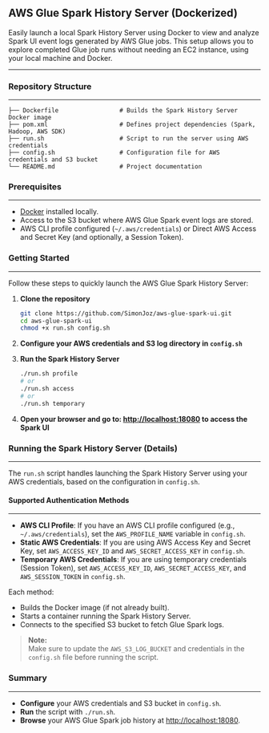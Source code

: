 ## AWS Glue Spark History Server (Dockerized)

Easily launch a local Spark History Server using Docker to view and analyze Spark UI event logs generated by AWS Glue
jobs. This setup allows you to explore completed Glue job runs without needing an EC2 instance, using your local machine
and Docker.

---

### Repository Structure

---

```
├── Dockerfile                 # Builds the Spark History Server Docker image
├── pom.xml                    # Defines project dependencies (Spark, Hadoop, AWS SDK)
├── run.sh                     # Script to run the server using AWS credentials
├── config.sh                  # Configuration file for AWS credentials and S3 bucket
└── README.md                  # Project documentation
```


### Prerequisites

---

- [Docker](https://docs.docker.com/get-docker/) installed locally.
- Access to the S3 bucket where AWS Glue Spark event logs are stored.
- AWS CLI profile configured (`~/.aws/credentials`) or Direct AWS Access and Secret Key (and optionally, a Session Token).


### Getting Started

---

Follow these steps to quickly launch the AWS Glue Spark History Server:

1. **Clone the repository**
    ```bash
    git clone https://github.com/SimonJoz/aws-glue-spark-ui.git
    cd aws-glue-spark-ui
    chmod +x run.sh config.sh
    ```
2. **Configure your AWS credentials and S3 log directory in `config.sh`**
3. **Run the Spark History Server**
    ```bash
    ./run.sh profile
    # or   
    ./run.sh access
    # or
    ./run.sh temporary
    ```

4. **Open your browser and go to: [http://localhost:18080](http://localhost:18080) to access the Spark UI**


### Running the Spark History Server (Details)

---

The `run.sh` script handles launching the Spark History Server using your AWS credentials, based on the configuration
in `config.sh`.

#### Supported Authentication Methods

---

- **AWS CLI Profile**: If you have an AWS CLI profile configured (e.g., `~/.aws/credentials`), set
  the `AWS_PROFILE_NAME` variable in `config.sh`.
- **Static AWS Credentials**: If you are using AWS Access Key and Secret Key, set `AWS_ACCESS_KEY_ID`
  and `AWS_SECRET_ACCESS_KEY` in `config.sh`.
- **Temporary AWS Credentials**: If you are using temporary credentials (Session Token),
  set `AWS_ACCESS_KEY_ID`, `AWS_SECRET_ACCESS_KEY`, and `AWS_SESSION_TOKEN` in `config.sh`.

Each method:

- Builds the Docker image (if not already built).
- Starts a container running the Spark History Server.
- Connects to the specified S3 bucket to fetch Glue Spark logs.

> **Note:**  
> Make sure to update the `AWS_S3_LOG_BUCKET` and credentials in the `config.sh` file before running the script.


### Summary

---

- **Configure** your AWS credentials and S3 bucket in `config.sh`.
- **Run** the script with `./run.sh`.
- **Browse** your AWS Glue Spark job history at [http://localhost:18080](http://localhost:18080).
